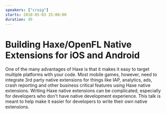 ```yaml
---
speakers: ["craig"]
starts: 2018-05-03 15:00:00
duration: 45
---
```


# Building Haxe/OpenFL Native Extensions for iOS and Android

One of the many advantages of Haxe is that it makes it easy to target multiple platforms with your code. Most mobile games, however, need to integrate 3rd party native extensions for things like IAP, analytics, ads, crash reporting and other business critical features using Haxe native extensions. Writing Haxe native extensions can be complicated, especially for developers who don't have native development experience. This talk is meant to help make it easier for developers to write their own native extensions.